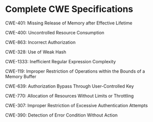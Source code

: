

# Complete CWE Specifications

CWE-401: Missing Release of Memory after Effective Lifetime

CWE-400: Uncontrolled Resource Consumption

CWE-863: Incorrect Authorization

CWE-328: Use of Weak Hash

CWE-1333: Inefficient Regular Expression Complexity

CWE-119: Improper Restriction of Operations within the Bounds of a Memory Buffer

CWE-639: Authorization Bypass Through User-Controlled Key

CWE-770: Allocation of Resources Without Limits or Throttling

CWE-307: Improper Restriction of Excessive Authentication Attempts

CWE-390: Detection of Error Condition Without Action